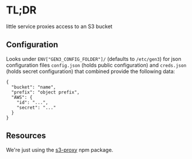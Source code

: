 # TL;DR

little service proxies access to an S3 bucket

## Configuration

Looks under `ENV["GEN3_CONFIG_FOLDER"]/` (defaults to `/etc/gen3`)
for json configuration files `config.json` (holds public configuration) and `creds.json` (holds secret configuration) that combined provide the following data:

```
{
  "bucket": "name",
  "prefix": "object prefix",
  "AWS": {
    "id": "...",
    "secret": "..."
  }
}
```

## Resources

We're just using the [s3-proxy](https://www.npmjs.com/package/s3-proxy) npm package.

